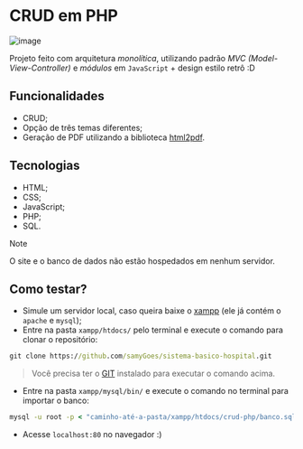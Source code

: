 # CRUD em PHP
![image](https://github.com/user-attachments/assets/f7e3a0e8-105e-4590-8b67-676b5df1860c)

Projeto feito com arquitetura *monolítica*, utilizando padrão *MVC (Model-View-Controller)* e *módulos* em `JavaScript` +  design estilo retrô :D

## Funcionalidades
- CRUD;
- Opção de três temas diferentes;
- Geração de PDF utilizando a biblioteca [html2pdf](https://cdnjs.com/libraries/html2pdf.js/0.8.0).

## Tecnologias
- HTML;
- CSS;
- JavaScript;
- PHP;
- SQL.

> [!NOTE]
> O site e o banco de dados não estão hospedados em nenhum servidor.

## Como testar?
- Simule um servidor local, caso queira baixe o [xampp](https://www.apachefriends.org/pt_br/index.html) (ele já contém o `apache` e `mysql`);
- Entre na pasta `xampp/htdocs/` pelo terminal e execute o comando para clonar o repositório:
~~~cmd
git clone https://github.com/samyGoes/sistema-basico-hospital.git
~~~
> Você precisa ter o [GIT](https://git-scm.com/downloads) instalado para executar o comando acima.

- Entre na pasta `xampp/mysql/bin/` e execute o comando no terminal para importar o banco:
~~~cmd
mysql -u root -p < "caminho-até-a-pasta/xampp/htdocs/crud-php/banco.sql"
~~~
- Acesse `localhost:80` no navegador :)

